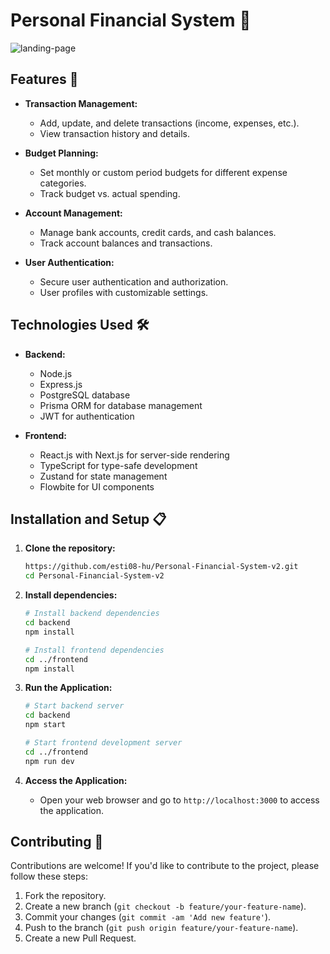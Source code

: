 # Personal Financial System 💸

![landing-page](https://github.com/user-attachments/assets/aece8337-d51b-4f0e-9019-a2386b9d1d62)

## Features 🚀

- **Transaction Management:**
  - Add, update, and delete transactions (income, expenses, etc.).
  - View transaction history and details.

- **Budget Planning:**
  - Set monthly or custom period budgets for different expense categories.
  - Track budget vs. actual spending.

- **Account Management:**
  - Manage bank accounts, credit cards, and cash balances.
  - Track account balances and transactions.

- **User Authentication:**
  - Secure user authentication and authorization.
  - User profiles with customizable settings.

## Technologies Used 🛠️

- **Backend:**
  - Node.js
  - Express.js
  - PostgreSQL database
  - Prisma ORM for database management
  - JWT for authentication

- **Frontend:**
  - React.js with Next.js for server-side rendering
  - TypeScript for type-safe development
  - Zustand for state management
  - Flowbite for UI components

## Installation and Setup 📋

1. **Clone the repository:**
   ```bash
   https://github.com/esti08-hu/Personal-Financial-System-v2.git
   cd Personal-Financial-System-v2
   ```

2. **Install dependencies:**
   ```bash
   # Install backend dependencies
   cd backend
   npm install

   # Install frontend dependencies
   cd ../frontend
   npm install
   ```

3. **Run the Application:**
   ```bash
   # Start backend server
   cd backend
   npm start

   # Start frontend development server
   cd ../frontend
   npm run dev
   ```

5. **Access the Application:**
   - Open your web browser and go to `http://localhost:3000` to access the application.

## Contributing 🤝

Contributions are welcome! If you'd like to contribute to the project, please follow these steps:

1. Fork the repository.
2. Create a new branch (`git checkout -b feature/your-feature-name`).
3. Commit your changes (`git commit -am 'Add new feature'`).
4. Push to the branch (`git push origin feature/your-feature-name`).
5. Create a new Pull Request.
